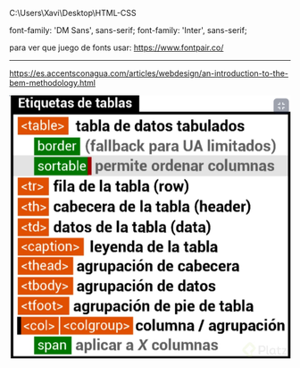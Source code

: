 C:\Users\Xavi\Desktop\HTML-CSS

font-family: 'DM Sans', sans-serif;
font-family: 'Inter', sans-serif;

para ver que juego de fonts usar:
https://www.fontpair.co/

***
https://es.accentsconagua.com/articles/webdesign/an-introduction-to-the-bem-methodology.html

![Alt text](image.png)
